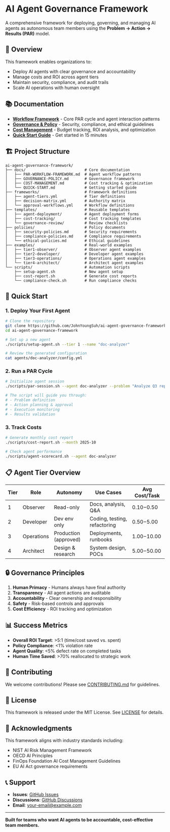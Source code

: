 # AI Agent Governance Framework

A comprehensive framework for deploying, governing, and managing AI agents as autonomous team members using the **Problem → Action → Results (PAR)** model.

## 🎯 Overview

This framework enables organizations to:
- Deploy AI agents with clear governance and accountability
- Manage costs and ROI across agent tiers
- Maintain security, compliance, and audit trails
- Scale AI operations with human oversight

## 📚 Documentation

- **[Workflow Framework](docs/PAR-WORKFLOW-FRAMEWORK.md)** - Core PAR cycle and agent interaction patterns
- **[Governance & Policy](docs/GOVERNANCE-POLICY.md)** - Security, compliance, and ethical guidelines
- **[Cost Management](docs/COST-MANAGEMENT.md)** - Budget tracking, ROI analysis, and optimization
- **[Quick Start Guide](docs/QUICK-START.md)** - Get started in 15 minutes

## 🏗️ Project Structure

```
ai-agent-governance-framework/
├── docs/                          # Core documentation
│   ├── PAR-WORKFLOW-FRAMEWORK.md  # Agent workflow patterns
│   ├── GOVERNANCE-POLICY.md       # Governance framework
│   ├── COST-MANAGEMENT.md         # Cost tracking & optimization
│   └── QUICK-START.md             # Getting started guide
├── frameworks/                    # Framework definitions
│   ├── agent-tiers.yml            # Tier definitions
│   ├── decision-matrix.yml        # Authority matrix
│   └── approval-workflows.yml     # Workflow definitions
├── templates/                     # Reusable templates
│   ├── agent-deployment/          # Agent deployment forms
│   ├── cost-tracking/             # Cost tracking templates
│   └── governance-review/         # Review checklists
├── policies/                      # Policy documents
│   ├── security-policies.md       # Security requirements
│   ├── compliance-policies.md     # Compliance requirements
│   └── ethical-policies.md        # Ethical guidelines
├── examples/                      # Real-world examples
│   ├── tier1-observer/            # Observer agent examples
│   ├── tier2-developer/           # Developer agent examples
│   ├── tier3-operations/          # Operations agent examples
│   └── tier4-architect/           # Architect agent examples
└── scripts/                       # Automation scripts
    ├── setup-agent.sh             # New agent setup
    ├── cost-report.sh             # Generate cost reports
    └── compliance-check.sh        # Run compliance checks
```

## 🚀 Quick Start

### 1. Deploy Your First Agent

```bash
# Clone the repository
git clone https://github.com/JohnYoungSuh/ai-agent-governance-framework.git
cd ai-agent-governance-framework

# Set up a new agent
./scripts/setup-agent.sh --tier 1 --name "doc-analyzer"

# Review the generated configuration
cat agents/doc-analyzer/config.yml
```

### 2. Run a PAR Cycle

```bash
# Initialize agent session
./scripts/par-session.sh --agent doc-analyzer --problem "Analyze Q3 reports"

# The script will guide you through:
# - Problem definition
# - Action planning & approval
# - Execution monitoring
# - Results validation
```

### 3. Track Costs

```bash
# Generate monthly cost report
./scripts/cost-report.sh --month 2025-10

# Check agent performance
./scripts/agent-scorecard.sh --agent doc-analyzer
```

## 📋 Agent Tier Overview

| Tier | Role | Autonomy | Use Cases | Avg Cost/Task |
|------|------|----------|-----------|---------------|
| 1 | Observer | Read-only | Docs, analysis, Q&A | $0.10-$0.50 |
| 2 | Developer | Dev env only | Coding, testing, refactoring | $0.50-$5.00 |
| 3 | Operations | Production (approved) | Deployments, runbooks | $1.00-$10.00 |
| 4 | Architect | Design & research | System design, POCs | $5.00-$50.00 |

## 🔒 Governance Principles

1. **Human Primacy** - Humans always have final authority
2. **Transparency** - All agent actions are auditable
3. **Accountability** - Clear ownership and responsibility
4. **Safety** - Risk-based controls and approvals
5. **Cost Efficiency** - ROI tracking and optimization

## 📊 Success Metrics

- **Overall ROI Target**: >5:1 (time/cost saved vs. spent)
- **Policy Compliance**: <1% violation rate
- **Agent Quality**: <5% defect rate on completed tasks
- **Human Time Saved**: >70% reallocated to strategic work

## 🤝 Contributing

We welcome contributions! Please see [CONTRIBUTING.md](CONTRIBUTING.md) for guidelines.

## 📄 License

This framework is released under the MIT License. See [LICENSE](LICENSE) for details.

## 🙏 Acknowledgments

This framework aligns with industry standards including:
- NIST AI Risk Management Framework
- OECD AI Principles
- FinOps Foundation AI Cost Management Guidelines
- EU AI Act governance requirements

## 📞 Support

- **Issues**: [GitHub Issues](https://github.com/JohnYoungSuh/ai-agent-governance-framework/issues)
- **Discussions**: [GitHub Discussions](https://github.com/JohnYoungSuh/ai-agent-governance-framework/discussions)
- **Email**: your-email@example.com

---

**Built for teams who want AI agents to be accountable, cost-effective team members.**
